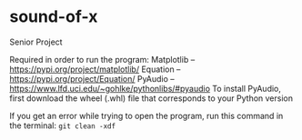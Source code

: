 # sound-of-x
Senior Project <br />

Required in order to run the program:
Matplotlib – https://pypi.org/project/matplotlib/ 
Equation – https://pypi.org/project/Equation/ 
PyAudio – https://www.lfd.uci.edu/~gohlke/pythonlibs/#pyaudio 
To install PyAudio, first download the wheel (.whl) file that corresponds to your Python version

If you get an error while trying to open the program, run this command in the terminal:
<code>git clean -xdf</code>
